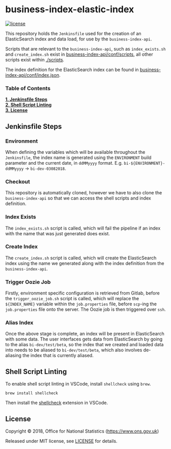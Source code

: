 # business-index-elastic-index

[![license](https://img.shields.io/github/license/mashape/apistatus.svg)](./LICENSE)

This repository holds the `Jenkinsfile` used for the creation of an ElasticSearch index and data load, for use by the `business-index-api`. 

Scripts that are relevant to the `business-index-api`, such as `index_exists.sh` and `create_index.sh` exist in [business-index-api/conf/scripts](https://github.com/ONSdigital/business-index-api/tree/master/conf/scripts), all other scripts exist within [./scripts](https://github.com/ONSdigital/business-index-elastic-index/tree/master/scripts).

The index definition for the ElasticSearch index can be found in [business-index-api/conf/index.json](https://github.com/ONSdigital/business-index-api/blob/master/conf/index.json).

### Table of Contents
**[1. Jenkinsfile Steps](#jenkinsfile-steps)**<br>
**[2. Shell Script Linting](#shell-script-linting)**<br>
**[3. License](#license)**<br>

## Jenkinsfile Steps

### Environment

When defining the variables which will be available throughout the `Jenkinsfile`, the index name is generated using the `ENVIRONMENT` build parameter and the current date, in `ddMMyyyy` format. E.g. `bi-${ENVIRONMENT}-ddMMyyyy` -> `bi-dev-03082018`.

### Checkout

This repository is automatically cloned, however we have to also clone the `business-index-api` so that we can access the shell scripts and index definition.

### Index Exists

The `index_exists.sh` script is called, which will fail the pipeline if an index with the name that was just generated does exist.

### Create Index

The `create_index.sh` script is called, which will create the ElasticSearch index using the name we generated along with the index definition from the `business-index-api`.

### Trigger Oozie Job

Firstly, environment specific configuration is retrieved from Gitlab, before the `trigger_oozie_job.sh` script is called, which will replace the `${INDEX_NAME}` variable within the `job.properties` file, before `scp`-ing the `job.properties` file onto the server. The Oozie job is then triggered over `ssh`.

### Alias Index

Once the above stage is complete, an index will be present in ElasticSearch with some data. The user interfaces gets data from ElasticSearch by going to the alias `bi-dev/test/beta`, so the index that we created and loaded data into needs to be aliased to `bi-dev/test/beta`, which also involves de-aliasing the index that is currently aliased.

## Shell Script Linting

To enable shell script linting in VSCode, install `shellcheck` using `brew`.

```shell
brew install shellcheck
```

Then install the [shellcheck](https://github.com/timonwong/vscode-shellcheck) extension in VSCode.

## License

Copyright ©‎ 2018, Office for National Statistics (https://www.ons.gov.uk)

Released under MIT license, see [LICENSE](./LICENSE) for details.